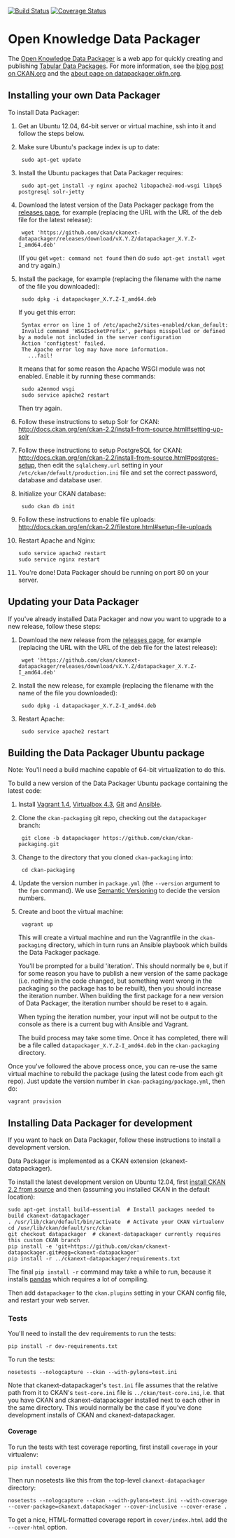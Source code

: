[![Build Status](https://travis-ci.org/ckan/ckanext-datapackager.png)](https://travis-ci.org/ckan/ckanext-datapackager) [![Coverage Status](https://coveralls.io/repos/ckan/ckanext-datapackager/badge.png?branch=master)](https://coveralls.io/r/ckan/ckanext-datapackager?branch=master)

# Open Knowledge Data Packager

The [Open Knowledge Data Packager](http://datapackager.okfn.org) is a web app for quickly creating and
publishing [Tabular Data Packages](http://dataprotocols.org/tabular-data-package/).
For more information, see the [blog post on CKAN.org](http://ckan.org/2014/06/09/the-open-knowledge-data-packager/)
and the [about page on datapackager.okfn.org](http://datapackager.okfn.org/about).


## Installing your own Data Packager

To install Data Packager:

1. Get an Ubuntu 12.04, 64-bit server or virtual machine, ssh into it and
   follow the steps below.

2. Make sure Ubuntu's package index is up to date:

        sudo apt-get update

3. Install the Ubuntu packages that Data Packager requires:

        sudo apt-get install -y nginx apache2 libapache2-mod-wsgi libpq5 postgresql solr-jetty

4. Download the latest version of the Data Packager package from the
   [releases page](https://github.com/ckan/ckanext-datapackager/releases), for example
   (replacing the URL with the URL of the deb file for the latest release):

        wget 'https://github.com/ckan/ckanext-datapackager/releases/download/vX.Y.Z/datapackager_X.Y.Z-I_amd64.deb'

   (If you get `wget: command not found` then do `sudo apt-get install wget`
   and try again.)

5. Install the package, for example (replacing the filename with the name of
   the file you downloaded):

        sudo dpkg -i datapackager_X.Y.Z-I_amd64.deb

   If you get this error:

        Syntax error on line 1 of /etc/apache2/sites-enabled/ckan_default:
        Invalid command 'WSGISocketPrefix', perhaps misspelled or defined by a module not included in the server configuration
        Action 'configtest' failed.
        The Apache error log may have more information.
          ...fail!

   It means that for some reason the Apache WSGI module was not enabled.
   Enable it by running these commands:

        sudo a2enmod wsgi
        sudo service apache2 restart

   Then try again.

6. Follow these instructions to setup Solr for CKAN:
   <http://docs.ckan.org/en/ckan-2.2/install-from-source.html#setting-up-solr>

7. Follow these instructions to setup PostgreSQL for CKAN:
   <http://docs.ckan.org/en/ckan-2.2/install-from-source.html#postgres-setup>,
   then edit the `sqlalchemy.url` setting in your
   `/etc/ckan/default/production.ini` file and set the correct password,
   database and database user.

8. Initialize your CKAN database:

        sudo ckan db init

9. Follow these instructions to enable file uploads:
    <http://docs.ckan.org/en/ckan-2.2/filestore.html#setup-file-uploads>

10. Restart Apache and Nginx:

        sudo service apache2 restart
        sudo service nginx restart

11. You're done! Data Packager should be running on port 80 on your server.


## Updating your Data Packager

If you've already installed Data Packager and now you want to upgrade to a new
release, follow these steps:

1. Download the new release from the
   [releases page](https://github.com/ckan/ckanext-datapackager/releases), for example
   (replacing the URL with the URL of the deb file for the latest release):

        wget 'https://github.com/ckan/ckanext-datapackager/releases/download/vX.Y.Z/datapackager_X.Y.Z-I_amd64.deb'

2. Install the new release, for example (replacing the filename with the name
   of the file you downloaded):

        sudo dpkg -i datapackager_X.Y.Z-I_amd64.deb

3. Restart Apache:

        sudo service apache2 restart


## Building the Data Packager Ubuntu package

Note: You'll need a build machine capable of 64-bit virtualization to do this.

To build a new version of the Data Packager Ubuntu package containing the latest
code:

1. Install [Vagrant 1.4](http://www.vagrantup.com/),
   [Virtualbox 4.3](https://www.virtualbox.org), [Git](http://git-scm.com/)
   and [Ansible](http://www.ansible.com/).

2. Clone the `ckan-packaging` git repo, checking out the `datapackager` branch:

        git clone -b datapackager https://github.com/ckan/ckan-packaging.git

3. Change to the directory that you cloned `ckan-packaging` into:

        cd ckan-packaging

4. Update the version number in `package.yml` (the `--version` argument to
   the `fpm` command). We use [Semantic Versioning](http://semver.org/) to
   decide the version numbers.

4. Create and boot the virtual machine:

        vagrant up

   This will create a virtual machine and run the Vagrantfile in the
   `ckan-packaging` directory, which in turn runs an Ansible playbook which
   builds the Data Packager package.

   You'll be prompted for a build 'iteration'. This should normally be `0`,
   but if for some reason you have to publish a new version of the same package
   (i.e. nothing in the code changed, but something went wrong in the packaging
   so the package has to be rebuilt), then you should increase the iteration
   number. When building the first package for a new version of Data Packager,
   the iteration number should be reset to `0` again.

   When typing the iteration number, your input will not be output to the
   console as there is a current bug with Ansible and Vagrant.

   The build process may take some time. Once it has completed, there will be a
   file called `datapackager_X.Y.Z-I_amd64.deb` in the `ckan-packaging`
   directory.

Once you've followed the above process once, you can re-use the same virtual
machine to rebuild the package (using the latest code from each git repo).
Just update the version number in `ckan-packaging/package.yml`, then do:

    vagrant provision


## Installing Data Packager for development

If you want to hack on Data Packager, follow these instructions to install a
development version.

Data Packager is implemented as a CKAN extension (ckanext-datapackager).

To install the latest development version on Ubuntu 12.04, first
[install CKAN 2.2 from source](http://docs.ckan.org/en/ckan-2.2/install-from-source.html)
and then (assuming you installed CKAN in the default location):

    sudo apt-get install build-essential  # Install packages needed to build ckanext-datapackager
    . /usr/lib/ckan/default/bin/activate  # Activate your CKAN virtualenv
    cd /usr/lib/ckan/default/src/ckan
    git checkout datapackager  # ckanext-datapackager currently requires this custom CKAN branch
    pip install -e 'git+https://github.com/ckan/ckanext-datapackager.git#egg=ckanext-datapackager'
    pip install -r ../ckanext-datapackager/requirements.txt

The final `pip install -r` command may take a while to run, because it installs
[pandas](http://pandas.pydata.org/) which requires a lot of compiling.

Then add `datapackager` to the `ckan.plugins` setting in your CKAN config file, and
restart your web server.


### Tests

You'll need to install the dev requirements to run the tests:

    pip install -r dev-requirements.txt

To run the tests:

    nosetests --nologcapture --ckan --with-pylons=test.ini

Note that ckanext-datapackager's `test.ini` file assumes that the relative path from it
to CKAN's `test-core.ini` file is `../ckan/test-core.ini`, i.e. that you have
CKAN and ckanext-datapackager installed next to each other in the same directory. This
would normally be the case if you've done development installs of CKAN and
ckanext-datapackager.


#### Coverage

To run the tests with test coverage reporting, first install `coverage` in your
virtualenv:

    pip install coverage

Then run nosetests like this from the top-level `ckanext-datapackager` directory:

    nosetests --nologcapture --ckan --with-pylons=test.ini --with-coverage --cover-package=ckanext.datapackager --cover-inclusive --cover-erase .

To get a nice, HTML-formatted coverage report in `cover/index.html` add the
`--cover-html` option.
